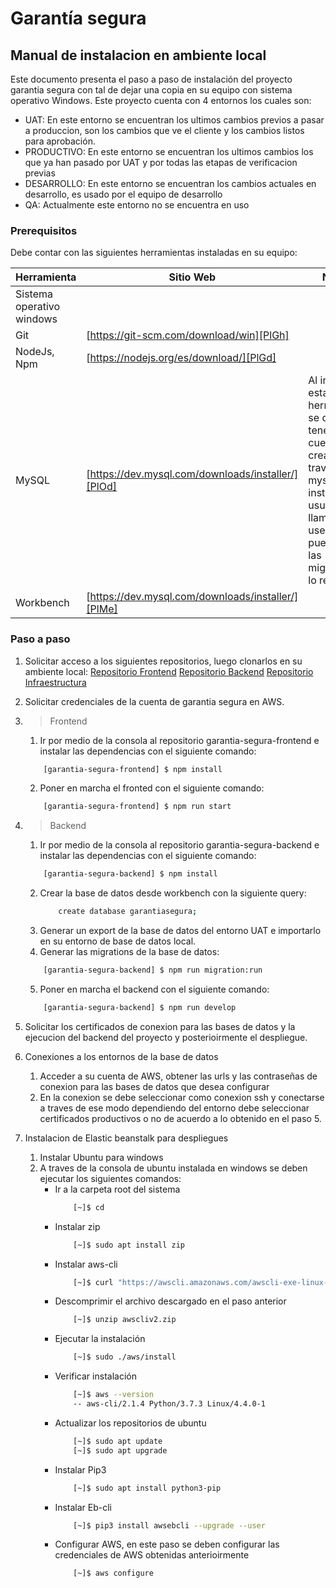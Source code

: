 # Garantía segura

## Manual de instalacion en ambiente local 
Este documento presenta el paso a paso de instalación del proyecto garantia segura con tal de dejar una copia en su equipo con sistema operativo Windows. Este proyecto cuenta con 4 entornos los cuales son:
- UAT: En este entorno se encuentran los ultimos cambios previos a pasar a produccion, son los cambios que ve el cliente y los cambios listos para aprobación.
- PRODUCTIVO: En este entorno se encuentran los ultimos cambios los que ya han pasado por UAT y por todas las etapas de verificacion previas
- DESARROLLO: En este entorno se encuentran los cambios actuales en desarrollo, es usado por el equipo de desarrollo
- QA: Actualmente este entorno no se encuentra en uso

### Prerequisitos
Debe contar con las siguientes herramientas instaladas en su equipo:

| Herramienta                | Sitio Web                                          | Notas |
| -------------------------- | -------------------------------------------------- | ----- |
|  Sistema operativo windows |                                                    | |
| Git                        | [https://git-scm.com/download/win][PlGh]           | |
| NodeJs, Npm                | [https://nodejs.org/es/download/][PlGd]            |
| MySQL                      | [https://dev.mysql.com/downloads/installer/][PlOd] |  Al instalar esta herramienta se debe tener en cuenta la creacion a traves del mysql installer un usuario llamado: user, puesto que las migrations lo requieren
| Workbench                  | [https://dev.mysql.com/downloads/installer/][PlMe] |


### Paso a paso

1. Solicitar acceso a los siguientes repositorios, luego clonarlos en su ambiente local:
[Repositorio Frontend](https://github.com/dbsolution-computacion-e-informatica/garantia-segura-frontend.git)
[Repositorio Backend](https://github.com/dbsolution-computacion-e-informatica/garantia-segura-backend.git)
[Repositorio Infraestructura](https://github.com/dbsolution-computacion-e-informatica/garantia-segura-infrastructure.git)

2. Solicitar credenciales de la cuenta de garantia segura en AWS.

3. > Frontend
    1. Ir por medio de la consola al repositorio garantia-segura-frontend e instalar las dependencias con el siguiente comando:
    ```sh
        [garantia-segura-frontend] $ npm install
    ```
    2. Poner en marcha el fronted con el siguiente comando:
    ```sh
        [garantia-segura-frontend] $ npm run start
    ``` 
4. > Backend
    1. Ir por medio de la consola al repositorio garantia-segura-backend e instalar las dependencias con el siguiente comando:
    ```sh
        [garantia-segura-backend] $ npm install
    ```
    2. Crear la base de datos desde workbench con la siguiente query:
        ```sh
            create database garantiasegura;
        ```
    3. Generar un export de la base de datos del entorno UAT e importarlo en su entorno de base de datos local.
    4. Generar las migrations de la base de datos:
    ```sh
        [garantia-segura-backend] $ npm run migration:run
    ``` 
    5. Poner en marcha el backend con el siguiente comando:
    ```sh
        [garantia-segura-backend] $ npm run develop
    ``` 

5. Solicitar los certificados de conexion para las bases de datos y la ejecucion del backend del proyecto y posterioirmente el despliegue.

6. Conexiones a los entornos de la base de datos
    1. Acceder a su cuenta de AWS, obtener las urls y las contraseñas de conexion para las bases de datos que desea configurar
    2. En la conexion se debe seleccionar como conexion ssh y conectarse a traves de ese modo dependiendo del entorno debe seleccionar certificados productivos o no de acuerdo a lo obtenido en el paso 5.

7. Instalacion de Elastic beanstalk para despliegues
    1. Instalar Ubuntu para windows
    2. A traves de la consola de ubuntu instalada en windows se deben ejecutar los siguientes comandos:
        - Ir a la carpeta root del sistema
            ```sh
                [~]$ cd 
            ``` 
        - Instalar zip
            ```sh
                [~]$ sudo apt install zip
            ``` 
        - Instalar aws-cli
            ```sh
                [~]$ curl "https://awscli.amazonaws.com/awscli-exe-linux-x86_64.zip" -o "awscliv2.zip"
            ``` 
        - Descomprimir el archivo descargado en el paso anterior
            ```sh
                [~]$ unzip awscliv2.zip
            ``` 
        - Ejecutar la instalación
            ```sh
                [~]$ sudo ./aws/install
            ``` 
        - Verificar instalación
            ```sh
                [~]$ aws --version
                -- aws-cli/2.1.4 Python/3.7.3 Linux/4.4.0-1
            ``` 
        - Actualizar los repositorios de ubuntu
            ```sh
                [~]$ sudo apt update
                [~]$ sudo apt upgrade
            ``` 
         - Instalar Pip3
            ```sh
                [~]$ sudo apt install python3-pip
            ``` 
         - Instalar Eb-cli
            ```sh
                [~]$ pip3 install awsebcli --upgrade --user
            ``` 
         - Configurar AWS, en este paso se deben configurar las credenciales de AWS obtenidas anterioirmente
            ```sh
                [~]$ aws configure
            ``` 